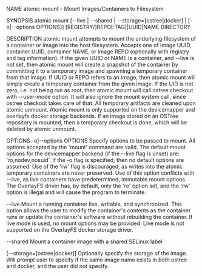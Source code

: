 NAME
atomic-mount - Mount Images/Containers to Filesystem

SYNOPSIS
atomic mount [--live | --shared | --storage=[ostree|docker] | [-o|--options OPTIONS]] [REGISTRY/]REPO[:TAG]|UUID|NAME DIRECTORY

DESCRIPTION
atomic mount attempts to mount the underlying filesystem of a container or image into the host filesystem. Accepts one of image UUID, container UUID, container NAME, or image REPO (optionally with registry and tag information). If the given UUID or NAME is a container, and --live is not set, then atomic mount will create a snapshot of the container by committing it to a temporary image and spawning a temporary container from that image. If UUID or REPO refers to an image, then atomic mount will simply create a temporary container from the given image. If the UID is not zero, i.e. not being run as root, then atomic mount will call ostree checkout with --user-mode option. It will also ignore the mount system call, since ostree checkout takes care of that. All temporary artifacts are cleaned upon atomic unmount. Atomic mount is only supported on the devicemapper and overlayfs docker storage backends. If an image stored on an OSTree repository is mounted, then a temporary checkout is done, which will be deleted by atomic unmount.

OPTIONS
-o|--options OPTIONS Specify options to be passed to mount. All options accepted by the 'mount' command are valid. The default mount options for the devicemapper backend (if the --live flag is unset) are: 'ro,nodev,nosuid'. If the -o flag is specified, then no default options are assumed. Use of the 'rw' flag is discouraged, as writes into the atomic temporary containers are never preserved. Use of this option conflicts with --live, as live containers have predetermined, immutable mount options. The OverlayFS driver has, by default, only the 'ro' option set, and the 'rw' option is illegal and will cause the program to terminate.

--live Mount a running container live, writable, and synchronized. This option allows the user to modify the container's contents as the container runs or update the container's software without rebuilding the container. If live mode is used, no mount options may be provided. Live mode is not supported on the OverlayFS docker storage driver.

--shared Mount a container image with a shared SELinux label

[--storage=[ostree|docker]] Optionally specify the storage of the image. Will prompt user to specify if the same image name exists in both ostree and docker, and the user did not specify.
